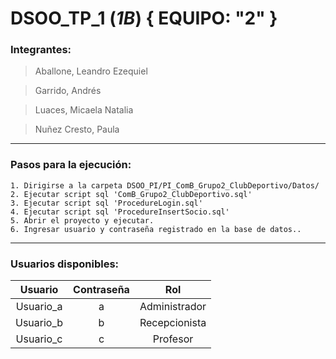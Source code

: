 
# DSOO_TP_1 (*1B*) { EQUIPO: "2" } 
### Integrantes:
   >Aballone, Leandro Ezequiel
   
   >Garrido, Andrés

   >Luaces, Micaela Natalia

   >Nuñez Cresto, Paula
***
### Pasos para la ejecución:

    1. Dirigirse a la carpeta DSOO_PI/PI_ComB_Grupo2_ClubDeportivo/Datos/
    2. Ejecutar script sql 'ComB_Grupo2_ClubDeportivo.sql'
    3. Ejecutar script sql 'ProcedureLogin.sql'
    4. Ejecutar script sql 'ProcedureInsertSocio.sql'
    5. Abrir el proyecto y ejecutar.
    6. Ingresar usuario y contraseña registrado en la base de datos..
***
### Usuarios disponibles: 
| Usuario | Contraseña | Rol    |
| :-------: |:-:| :------------:|
| Usuario_a | a | Administrador |
| Usuario_b | b | Recepcionista |
| Usuario_c | c | Profesor      |
